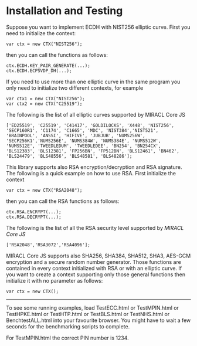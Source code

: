
# Installation and Testing

Suppose you want to implement ECDH with NIST256 elliptic curve. First you need to initialize the context:

    var ctx = new CTX("NIST256");

then you can call the functions as follows:

    ctx.ECDH.KEY_PAIR_GENERATE(...);
    ctx.ECDH.ECPSVDP_DH(...);

If you need to use more than one elliptic curve in the same program you only need to initialize two different contexts, for example

    var ctx1 = new CTX("NIST256");
    var ctx2 = new CTX("C25519");

The following is the list of all elliptic curves supported by MIRACL Core JS

    ['ED25519', 'C25519', 'C41417', 'GOLDILOCKS', 'X448', 'NIST256', 'SECP160R1', 'C1174', 'C1665', 'MDC', 'NIST384','NIST521', 'BRAINPOOL', 'ANSSI', 'HIFIVE', 'JUBJUB', 'NUMS256W', 'SECP256K1','NUMS256E', 'NUMS384W', 'NUMS384E', 'NUMS512W', 'NUMS512E', 'TWEEDLEDUM', 'TWEEDLEDEE', 'BN254', 'BN254CX', 'BLS12383', 'BLS12381', 'FP256BN', 'FP512BN', 'BLS12461', 'BN462', 'BLS24479', 'BLS48556', 'BLS48581', 'BLS48286'];


This library supports also RSA encryption/decryption and RSA signature. The following is a quick example on how to use RSA. First initialize the context

    var ctx = new CTX("RSA2048");

then you can call the RSA functions as follows:

    ctx.RSA.ENCRYPT(...);
    ctx.RSA.DECRYPT(...);

The following is the list of all the RSA security level supported by *MIRACL Core JS*

    ['RSA2048','RSA3072','RSA4096'];


MIRACL Core JS supports also SHA256, SHA384, SHA512, SHA3, AES-GCM encryption and a secure random number generator. Those functions are contained in every context initialized with RSA or with an elliptic curve. 
If you want to create a context supporting only those general functions then initialize it with no parameter as follows:


    var ctx = new CTX();


--------------------------------------


To see some running examples, load TestECC.html or TestMPIN.html or TestHPKE.html or TestHTP.html or TestBLS.html or TestNHS.html or BenchtestALL.html into your favourite browser.
You might have to wait a few seconds for the benchmarking scripts to complete.

For TestMPIN.html the correct PIN number is 1234.

